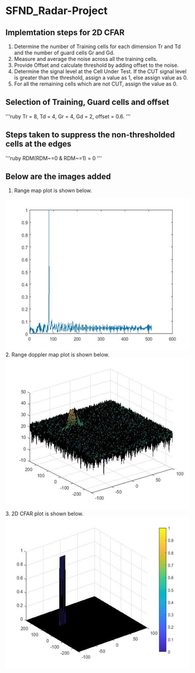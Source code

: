 # SFND_Radar-Project
## Implemtation steps for 2D CFAR
1. Determine the number of Training cells for each dimension Tr and Td and the number of guard cells Gr and Gd.
2. Measure and average the noise across all the training cells.
3. Provide Offset and calculate threshold by adding offset to the noise.
4. Determine the signal level at the Cell Under Test. If the CUT signal level is greater than the threshold, assign a value as 1, else assign value as 0.
5. For all the remaining cells which are not CUT, assign the value as 0.
## Selection of Training, Guard cells and offset
 '''ruby Tr = 8, Td = 4, Gr = 4, Gd = 2, offset = 0.6. '''
## Steps taken to suppress the non-thresholded cells at the edges
'''ruby RDM(RDM~=0 & RDM~=1) = 0 '''
## Below are the images added
1. Range map plot is shown below.
<img src="range_map.jpg" width="779" height="414" />
2. Range doppler map plot is shown below.
<img src="range_doppler_map.jpg" width="779" height="414" />
3. 2D CFAR plot is shown below.
<img src="2D_CFAR.jpg" width="779" height="414" />

